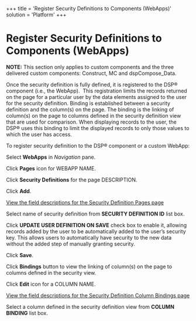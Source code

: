 +++
title = 'Register Security Definitions to Components (WebApps)'
solution = 'Platform'
+++

# Register Security Definitions to Components (WebApps)

**NOTE:** This section only applies to custom components and the three
delivered custom components: Construct, MC and dspCompose\_Data.

Once the security definition is fully defined, it is registered to the
DSP® component (i.e., the WebApp).  This registration limits the records
returned on the page for a particular user by the data elements assigned
to the user for the security definition. Binding is established between
a security definition and the column(s) on the page. The binding is the
linking of column(s) on the page to columns defined in the security
definition view that are used for comparison. When displaying records to
the user, the DSP® uses this binding to limit the displayed records to
only those values to which the user has access.

To register security definition to the DSP® component or a custom
WebApp:

Select **WebApps** in *Navigation* pane.

Click **Pages** icon for WEBAPP NAME.

Click **Security Definitions** for the page DESCRIPTION.

Click **Add**. 

[View the field descriptions for the Security Definition Pages
page](../Page_Desc/Security_Definition_Pages.htm)

Select name of security definition from **SECURITY DEFINITION ID** list
box.

Click **UPDATE USER DEFINITION ON SAVE** check box to enable it,
allowing records added by the user to be automatically added to the
user’s security key. This allows users to automatically have security
to the new data without the added step of manually granting security.

Click **Save**.

Click **Bindings** button to view the linking of column(s) on the page
to columns defined in the security view.

Click **Edit** icon for a COLUMN NAME.

[View the field descriptions for the Security Definition Column Bindings
page](../Page_Desc/SecurityDefPgColbindings.htm)

Select a column defined in the security definition view from **COLUMN
BINDING** list box.
